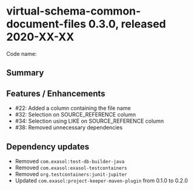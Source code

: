 # virtual-schema-common-document-files 0.3.0, released 2020-XX-XX
 
Code name: 
 
## Summary


## Features / Enhancements

* #22: Added a column containing the file name
* #32: Selection on SOURCE_REFERENCE column
* #34: Selection using LIKE on SOURCE_REFERENCE column
* #38: Removed unnecessary dependencies

## Dependency updates

* Removed `com.exasol:test-db-builder-java`
* Removed `com.exasol:exasol-testcontainers`
* Removed `org.testcontainers:junit-jupiter`
* Updated `com.exasol:project-keeper-maven-plugin` from 0.1.0 to 0.2.0
